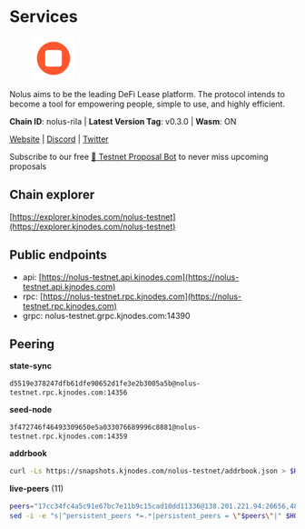 # Services

<figure><img src="https://raw.githubusercontent.com/kj89/cosmos-images/main/logos/nolus.png" alt=""><figcaption></figcaption></figure>

Nolus aims to be the leading DeFi Lease platform. The protocol  intends to become a tool for empowering people, simple to use, and highly efficient.

**Chain ID**: nolus-rila | **Latest Version Tag**: v0.3.0 | **Wasm**: ON

[Website](https://www.nolus.io) | [Discord](https://discord.gg/nolus-protocol) | [Twitter](https://twitter.com/NolusProtocol)



Subscribe to our free [🤖 Testnet Proposal Bot](https://t.me/kjnodes_testnet_proposal_bot) to never miss upcoming proposals


## Chain explorer
[https://explorer.kjnodes.com/nolus-testnet](https://explorer.kjnodes.com/nolus-testnet)

## Public endpoints

* api: [https://nolus-testnet.api.kjnodes.com](https://nolus-testnet.api.kjnodes.com)
* rpc: [https://nolus-testnet.rpc.kjnodes.com](https://nolus-testnet.rpc.kjnodes.com)
* grpc: nolus-testnet.grpc.kjnodes.com:14390

## Peering

**state-sync**

```text
d5519e378247dfb61dfe90652d1fe3e2b3005a5b@nolus-testnet.rpc.kjnodes.com:14356
```

**seed-node**

```text
3f472746f46493309650e5a033076689996c8881@nolus-testnet.rpc.kjnodes.com:14359
```

**addrbook**
```bash
curl -Ls https://snapshots.kjnodes.com/nolus-testnet/addrbook.json > $HOME/.nolus/config/addrbook.json
```

**live-peers** (11)
```bash
peers="17cc34fc4a5c91e67bc7e11b9c15cad10dd11336@138.201.221.94:26656,48283100d4cf8068dc16ef1b10aacf092303ec2f@65.109.85.170:47656,7042490bf1526d8c61c43ffe4d700388b73b905f@65.108.192.123:35656,646d17dc6126bfe79eaeb2b95964323f198c9d3c@65.109.53.60:28656,d5519e378247dfb61dfe90652d1fe3e2b3005a5b@65.109.68.190:14356,15cd61c8528611d1192ee06578cd6f5054645a0e@46.101.115.206:55666,ce6a67a084a25c189ed92522f1a0f6c44ec7cc3a@116.202.227.117:43656,acd39ab5b00e5611df296b2e6fb4f6a44a32513f@23.88.5.169:21656,5ded92727197e59aa382180628710744910d932b@174.138.23.52:20756,2c0ff6e5f30189559ad336a1eb17ae48fcacc8ee@95.216.14.58:61456,7f5ce546e0ffec994995198e0a1b87caff61ae6d@178.18.253.102:26656"
sed -i -e "s|^persistent_peers *=.*|persistent_peers = \"$peers\"|" $HOME/.nolus/config/config.toml
```
